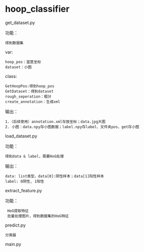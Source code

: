 # hoop_classifier

get_dataset.py
   
  功能：
  
    得到数据集
  
  var:
  
    hoop_pos：篮筐坐标
    dataset：小图
  
  
  class:
  
    GetHoopPos:得到hoop_pos
    GetDataset：得到dataset
    rough_seperation：粗分
    create_annotation：生成xml
  
  输出：

    1.（后续使用）annotation.xml存放坐标；data.jpg大图
    2. 小图：data.npy存小图数据；label.npy存label、文件夹pos、get存小图



load_dataset.py
  
  功能：
  
    得到data & label，需要HoG处理
    
  输出：
    
    data: list类型，data[0]:阴性样本；data[1]阳性样本
    label: 0阴性, 1阳性  
    
extract_feature.py

   功能：
   
     HoG提取特征
     批量处理图片，得到数据集的HoG特征
     

predict.py

    分类器
    

main.py



    
